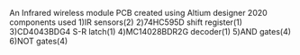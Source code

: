 An Infrared wireless module PCB created using Altium designer 2020
components used
 1)IR sensors(2)
 2)74HC595D shift register(1)
 3)CD4043BDG4 S-R latch(1)
 4)MC14028BDR2G decoder(1)
 5)AND gates(4)
 6)NOT gates(4)


